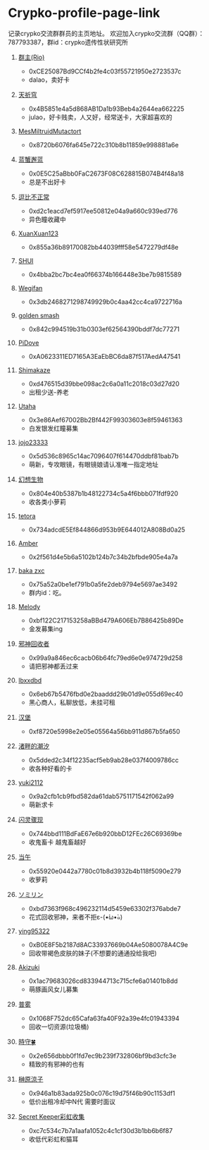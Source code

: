 # Crypko-profile-page-link
记录crypko交流群群员的主页地址。
欢迎加入crypko交流群（QQ群）：787793387，群id：crypko遗传性状研究所

1. [群主(Rio)](https://crypko.ai/#/profile/0xCE25087Bd9CCf4b2fe4c03f55721950e2723537c)
    - 0xCE25087Bd9CCf4b2fe4c03f55721950e2723537c
    - dalao，卖好卡

1. [天祈穹](https://crypko.ai/#/profile/0x4B5851e4a5d868AB1Da1b93Beb4a2644ea662225)
    - 0x4B5851e4a5d868AB1Da1b93Beb4a2644ea662225
    - julao，好卡贱卖，人又好，经常送卡，大家超喜欢的

1. [MesMiltruidMutactort](https://crypko.ai/#/profile/0x8720b6076fa645e722c310b8b11859e998881a6e)
    - 0x8720b6076fa645e722c310b8b11859e998881a6e

1. [蓝蟹邂蓝](https://crypko.ai/#/profile/0x0E5C25aBbb0FaC2673F08C628815B074B4f48a18)
    - 0x0E5C25aBbb0FaC2673F08C628815B074B4f48a18
    - 总是不出好卡

1. [逗比不正常](https://crypko.ai/#/profile/0xd2c1eacd7ef5917ee50812e04a9a660c939ed776)
    - 0xd2c1eacd7ef5917ee50812e04a9a660c939ed776
    - 异色瞳收藏中

1. [XuanXuan123](https://crypko.ai/#/profile/0x855a36b89170082bb44039fff58e5472279df48e)
    - 0x855a36b89170082bb44039fff58e5472279df48e

1. [SHUI](https://crypko.ai/#/profile/0x4bba2bc7bc4ea0f66374b166448e3be7b9815589)
    - 0x4bba2bc7bc4ea0f66374b166448e3be7b9815589

1. [Wegifan](https://crypko.ai/#/profile/0x3db2468271298749929b0c4aa42cc4ca9722716a)
    - 0x3db2468271298749929b0c4aa42cc4ca9722716a

1. [golden smash](https://crypko.ai/#/profile/0x842c994519b31b0303ef62564390bddf7dc77271)
    - 0x842c994519b31b0303ef62564390bddf7dc77271

1. [PiDove](https://crypko.ai/#/profile/0xA0623311ED7165A3EaEbBC6da87f517AedA47541)
    - 0xA0623311ED7165A3EaEbBC6da87f517AedA47541

1. [Shimakaze](https://crypko.ai/#/profile/0xd476515d39bbe098ac2c6a0a11c2018c03d27d20)
    - 0xd476515d39bbe098ac2c6a0a11c2018c03d27d20
    - 出租少送-养老

1. [Utaha](https://crypko.ai/#/profile/0x3e86Aef67002Bb2Bf442F99303603e8f59461363)
    - 0x3e86Aef67002Bb2Bf442F99303603e8f59461363
    - 白发银发红瞳募集

1. [jojo23333](https://crypko.ai/#/profile/0x5d536c8965c14ac7096407f614470ddbf81bab7b)
    - 0x5d536c8965c14ac7096407f614470ddbf81bab7b
    - 萌新，专攻眼镜，有眼镜娘请认准唯一指定地址

1. [幻想生物](https://crypko.ai/#/profile/0x804e40b5387b1b48122734c5a4f6bbb071fdf920)
    - 0x804e40b5387b1b48122734c5a4f6bbb071fdf920
    - 收各类小萝莉

1. [tetora](https://crypko.ai/#/profile/0x734adcdE5Ef844866d953b9E644012A808Bd0a25)
    - 0x734adcdE5Ef844866d953b9E644012A808Bd0a25

1. [Amber](https://crypko.ai/#/profile/0x2f561d4e5b6a5102b124b7c34b2bfbde905e4a7a)
    - 0x2f561d4e5b6a5102b124b7c34b2bfbde905e4a7a

1. [baka zxc](https://crypko.ai/#/profile/0x75a52a0be1ef791b0a5fe2deb9794e5697ae3492)
    - 0x75a52a0be1ef791b0a5fe2deb9794e5697ae3492
    - 群内id：吃。

1. [Melody](https://crypko.ai/#/profile/0xbf122C217153258aBBd479A606Eb7B86425b89De)
    - 0xbf122C217153258aBBd479A606Eb7B86425b89De
    - 金发募集ing

1. [邪神回收者](https://crypko.ai/#/profile/0x99a9a846ec6cacb06b64fc79ed6e0e974729d258)
    - 0x99a9a846ec6cacb06b64fc79ed6e0e974729d258
    - 请把邪神都丢过来

1. [lbxxdbd](https://crypko.ai/#/profile/0x6eb67b5476fbd0e2baaddd29b01d9e055d69ec40)
    - 0x6eb67b5476fbd0e2baaddd29b01d9e055d69ec40
    - 黑心商人，私聊放低，未挂可租

1. [汉堡](https://crypko.ai/#/profile/0xf8720e5998e2e05e05564a56bb911d867b5fa650)
    - 0xf8720e5998e2e05e05564a56bb911d867b5fa650

1. [渚畔的潮汐](https://crypko.ai/#/profile/0x5dded2c34f12235acf5eb9ab28e037f4009786cc)
    - 0x5dded2c34f12235acf5eb9ab28e037f4009786cc
    - 收各种好看的卡

1. [yuki2112](https://crypko.ai/#/profile/0x9a2cfb1cb9fbd582da61dab5751171542f062a99)
    - 0x9a2cfb1cb9fbd582da61dab5751171542f062a99
    - 萌新求卡

1. [闪灵骤现](https://crypko.ai/#/profile/0x744bbd111BdFaE67e6b920bbD12FEc26C69369be)
    - 0x744bbd111BdFaE67e6b920bbD12FEc26C69369be
    - 收鬼畜卡 越鬼畜越好

1. [当午](https://crypko.ai/#/profile/0x55920e0442a7780c01b8d3932b4b118f5090e279)
    - 0x55920e0442a7780c01b8d3932b4b118f5090e279
    - 收萝莉

1. [ソミリン](https://crypko.ai/#/profile/0xbd7363f968c496232114d5459e63302f376abde7)
    - 0xbd7363f968c496232114d5459e63302f376abde7
    - 花式回收邪神，来者不拒ε-(•́ω•̀๑)

1. [ying95322](https://crypko.ai/#/profile/0xB0E8F5b2187d8AC33937669b04Ae5080078A4C9e)
    - 0xB0E8F5b2187d8AC33937669b04Ae5080078A4C9e 
    - 回收带褐色皮肤的妹子(不想要的通通投给我吧)

1. [Akizuki](https://crypko.ai/#/profile/0x1ac79683026cd833944713c715cfe6a01401b8dd)
    - 0x1ac79683026cd833944713c715cfe6a01401b8dd
    - 萌豚画风女儿募集

1. [普雾](https://crypko.ai/#/profile/0x1068F752dc65Cafa63fa40F92a39e4fc01943394)
    - 0x1068F752dc65Cafa63fa40F92a39e4fc01943394
    - 回收一切资源(垃圾桶)

1. [時守🍀](https://crypko.ai/#/profile/0x2e656dbbb0f1fd7ec9b239f732806bf9bd3cfc3e)
    - 0x2e656dbbb0f1fd7ec9b239f732806bf9bd3cfc3e
    - 精致的有邪神的也有

1. [榊原涼子](https://crypko.ai/#/profile/0x946a1b83ada925b0c076c19d75f46b90c1153df1)
    - 0x946a1b83ada925b0c076c19d75f46b90c1153df1
    - 低价出租冷却中N代 需要时面议

1. [Secret Keeper彩虹收集](https://crypko.ai/#/profile/0xc7c534c7b7a1aafa1052c4c1cf30d3b1bb6b6f87)
    - 0xc7c534c7b7a1aafa1052c4c1cf30d3b1bb6b6f87
    - 收低代彩虹和猫耳
